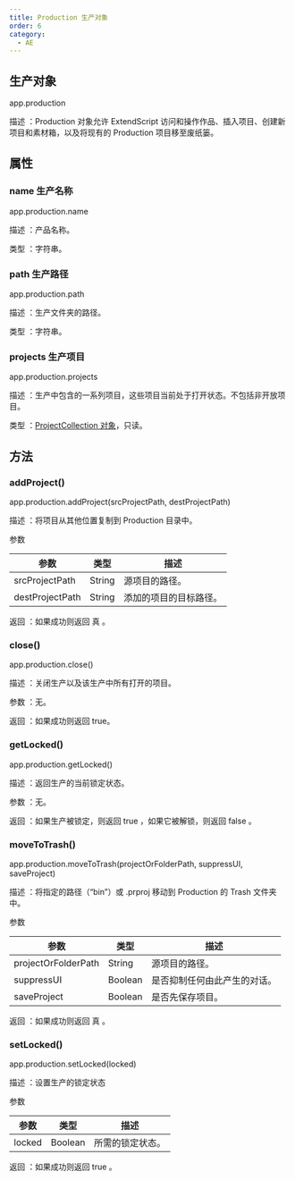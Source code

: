 ```yaml
---
title: Production 生产对象
order: 6
category:
  - AE
---
```


## 生产对象

app.production

描述 ：Production 对象允许 ExtendScript 访问和操作作品、插入项目、创建新项目和素材箱，以及将现有的 Production
项目移至废纸篓。

## 属性

### name 生产名称

app.production.name

描述 ：产品名称。

类型 ：字符串。

### path 生产路径

app.production.path

描述 ：生产文件夹的路径。

类型 ：字符串。

### projects 生产项目

app.production.projects

描述 ：生产中包含的一系列项目，这些项目当前处于打开状态。不包括非开放项目。

类型 ：[ProjectCollection 对象](https://ppro-scripting.docsforadobe.dev/collection/projectcollection.html#projectcollection)，只读。

## 方法

### addProject()

app.production.addProject(srcProjectPath, destProjectPath)

描述 ：将项目从其他位置复制到 Production 目录中。

参数

| 参数            | 类型   | 描述                   |
| --------------- | ------ | ---------------------- |
| srcProjectPath  | String | 源项目的路径。         |
| destProjectPath | String | 添加的项目的目标路径。 |

返回 ：如果成功则返回 真 。

### close()

app.production.close()

描述 ：关闭生产以及该生产中所有打开的项目。

参数 ：无。

返回 ：如果成功则返回 true。

### getLocked()

app.production.getLocked()

描述 ：返回生产的当前锁定状态。

参数 ：无。

返回 ：如果生产被锁定，则返回 true ，如果它被解锁，则返回 false 。

### moveToTrash()

app.production.moveToTrash(projectOrFolderPath, suppressUI, saveProject)

描述 ：将指定的路径（“bin”）或 .prproj 移动到 Production 的 Trash 文件夹中。

参数

| 参数                | 类型    | 描述                         |
| ------------------- | ------- | ---------------------------- |
| projectOrFolderPath | String  | 源项目的路径。               |
| suppressUI          | Boolean | 是否抑制任何由此产生的对话。 |
| saveProject         | Boolean | 是否先保存项目。             |

返回 ：如果成功则返回 真 。

### setLocked()

app.production.setLocked(locked)

描述 ：设置生产的锁定状态

参数

| 参数   | 类型    | 描述             |
| ------ | ------- | ---------------- |
| locked | Boolean | 所需的锁定状态。 |

返回 ：如果成功则返回 true 。
